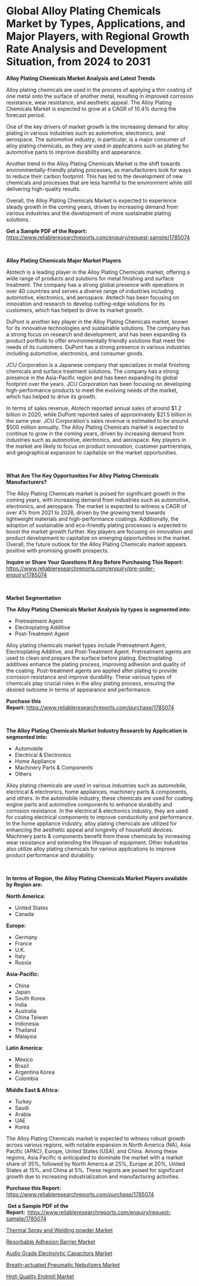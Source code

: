 <p><h1>Global Alloy Plating Chemicals Market by Types, Applications, and Major Players, with Regional Growth Rate Analysis and Development Situation, from 2024 to 2031</h1></p><p><strong>Alloy Plating Chemicals Market Analysis and Latest Trends</strong></p>
<p><p>Alloy plating chemicals are used in the process of applying a thin coating of one metal onto the surface of another metal, resulting in improved corrosion resistance, wear resistance, and aesthetic appeal. The Alloy Plating Chemicals Market is expected to grow at a CAGR of 10.4% during the forecast period.</p><p>One of the key drivers of market growth is the increasing demand for alloy plating in various industries such as automotive, electronics, and aerospace. The automotive industry, in particular, is a major consumer of alloy plating chemicals, as they are used in applications such as plating for automotive parts to improve durability and appearance.</p><p>Another trend in the Alloy Plating Chemicals Market is the shift towards environmentally-friendly plating processes, as manufacturers look for ways to reduce their carbon footprint. This has led to the development of new chemicals and processes that are less harmful to the environment while still delivering high-quality results.</p><p>Overall, the Alloy Plating Chemicals Market is expected to experience steady growth in the coming years, driven by increasing demand from various industries and the development of more sustainable plating solutions.</p></p>
<p><strong>Get a Sample PDF of the Report:&nbsp;</strong> <a href="https://www.reliableresearchreports.com/enquiry/request-sample/1785074">https://www.reliableresearchreports.com/enquiry/request-sample/1785074</a></p>
<p>&nbsp;</p>
<p><strong>Alloy Plating Chemicals Major Market Players</strong></p>
<p><p>Atotech is a leading player in the Alloy Plating Chemicals market, offering a wide range of products and solutions for metal finishing and surface treatment. The company has a strong global presence with operations in over 40 countries and serves a diverse range of industries including automotive, electronics, and aerospace. Atotech has been focusing on innovation and research to develop cutting-edge solutions for its customers, which has helped to drive its market growth.</p><p>DuPont is another key player in the Alloy Plating Chemicals market, known for its innovative technologies and sustainable solutions. The company has a strong focus on research and development, and has been expanding its product portfolio to offer environmentally friendly solutions that meet the needs of its customers. DuPont has a strong presence in various industries including automotive, electronics, and consumer goods.</p><p>JCU Corporation is a Japanese company that specializes in metal finishing chemicals and surface treatment solutions. The company has a strong presence in the Asia-Pacific region and has been expanding its global footprint over the years. JCU Corporation has been focusing on developing high-performance products to meet the evolving needs of the market, which has helped to drive its growth.</p><p>In terms of sales revenue, Atotech reported annual sales of around $1.2 billion in 2020, while DuPont reported sales of approximately $21.5 billion in the same year. JCU Corporation's sales revenue is estimated to be around $500 million annually. The Alloy Plating Chemicals market is expected to continue to grow in the coming years, driven by increasing demand from industries such as automotive, electronics, and aerospace. Key players in the market are likely to focus on product innovation, customer partnerships, and geographical expansion to capitalize on the market opportunities.</p></p>
<p>&nbsp;</p>
<p><strong>What Are The Key Opportunities For Alloy Plating Chemicals Manufacturers?</strong></p>
<p><p>The Alloy Plating Chemicals market is poised for significant growth in the coming years, with increasing demand from industries such as automotive, electronics, and aerospace. The market is expected to witness a CAGR of over 4% from 2021 to 2026, driven by the growing trend towards lightweight materials and high-performance coatings. Additionally, the adoption of sustainable and eco-friendly plating processes is expected to boost the market growth further. Key players are focusing on innovation and product development to capitalize on emerging opportunities in the market. Overall, the future outlook for the Alloy Plating Chemicals market appears positive with promising growth prospects.</p></p>
<p><strong>Inquire or Share Your Questions If Any Before Purchasing This Report:</strong> <a href="https://www.reliableresearchreports.com/enquiry/pre-order-enquiry/1785074">https://www.reliableresearchreports.com/enquiry/pre-order-enquiry/1785074</a></p>
<p>&nbsp;</p>
<p><strong>Market Segmentation</strong></p>
<p><strong>The Alloy Plating Chemicals Market Analysis by types is segmented into:</strong></p>
<p><ul><li>Pretreatment Agent</li><li>Electroplating Additive</li><li>Post-Treatment Agent</li></ul></p>
<p><p>Alloy plating chemicals market types include Pretreatment Agent, Electroplating Additive, and Post-Treatment Agent. Pretreatment agents are used to clean and prepare the surface before plating. Electroplating additives enhance the plating process, improving adhesion and quality of the coating. Post-treatment agents are applied after plating to provide corrosion resistance and improve durability. These various types of chemicals play crucial roles in the alloy plating process, ensuring the desired outcome in terms of appearance and performance.</p></p>
<p><strong>Purchase this Report:&nbsp;</strong><a href="https://www.reliableresearchreports.com/purchase/1785074">https://www.reliableresearchreports.com/purchase/1785074</a></p>
<p>&nbsp;</p>
<p><strong>The Alloy Plating Chemicals Market Industry Research by Application is segmented into:</strong></p>
<p><ul><li>Automobile</li><li>Electrical & Electronics</li><li>Home Appliance</li><li>Machinery Parts & Components</li><li>Others</li></ul></p>
<p><p>Alloy plating chemicals are used in various industries such as automobile, electrical & electronics, home appliances, machinery parts & components, and others. In the automobile industry, these chemicals are used for coating engine parts and automotive components to enhance durability and corrosion resistance. In the electrical & electronics industry, they are used for coating electrical components to improve conductivity and performance. In the home appliance industry, alloy plating chemicals are utilized for enhancing the aesthetic appeal and longevity of household devices. Machinery parts & components benefit from these chemicals by increasing wear resistance and extending the lifespan of equipment. Other industries also utilize alloy plating chemicals for various applications to improve product performance and durability.</p></p>
<p>&nbsp;</p>
<p><strong>In terms of Region, the Alloy Plating Chemicals Market Players available by Region are:</strong></p>
<p>
    <p> <strong> North America: </strong>
        <ul>
            <li>United States</li>
            <li>Canada</li>
        </ul>
        </p> 
    <p> <strong> Europe: </strong>
        <ul>
            <li>Germany</li>
            <li>France</li>
            <li>U.K.</li>
            <li>Italy</li>
            <li>Russia</li>
        </ul>
        </p> 
    <p> <strong> Asia-Pacific: </strong>
        <ul>
            <li>China</li>
            <li>Japan</li>
            <li>South Korea</li>
            <li>India</li>
            <li>Australia</li>
            <li>China Taiwan</li>
            <li>Indonesia</li>
            <li>Thailand</li>
            <li>Malaysia</li>
        </ul>
        </p> 
    <p> <strong> Latin America: </strong>
        <ul>
            <li>Mexico</li>
            <li>Brazil</li>
            <li>Argentina Korea</li>
            <li>Colombia</li>
        </ul>
        </p> 
    <p> <strong> Middle East & Africa: </strong>
        <ul>
            <li>Turkey</li>
            <li>Saudi</li>
            <li>Arabia</li>
            <li>UAE</li>
            <li>Korea</li>
        </ul>
    </p>
    </p>
<p><p>The Alloy Plating Chemicals market is expected to witness robust growth across various regions, with notable expansion in North America (NA), Asia Pacific (APAC), Europe, United States (USA), and China. Among these regions, Asia Pacific is anticipated to dominate the market with a market share of 35%, followed by North America at 25%, Europe at 20%, United States at 15%, and China at 5%. These regions are poised for significant growth due to increasing industrialization and manufacturing activities.</p></p>
<p><strong>Purchase this Report: </strong><a href="https://www.reliableresearchreports.com/purchase/1785074">https://www.reliableresearchreports.com/purchase/1785074</a></p>
<p>&nbsp;<strong>Get a Sample PDF of the Report:&nbsp;&nbsp;</strong><a href="https://www.reliableresearchreports.com/enquiry/request-sample/1785074">https://www.reliableresearchreports.com/enquiry/request-sample/1785074</a></p>
<p><strong></strong></p>
<p><p><a href="https://github.com/indrystar/Market-Research-Report-List-2/blob/main/thermal-spray-and-welding-powder-market.md">Thermal Spray and Welding powder Market</a></p><p><a href="https://github.com/mancsybtousav/Market-Research-Report-List-1/blob/main/resorbable-adhesion-barrier-market.md">Resorbable Adhesion Barrier Market</a></p><p><a href="https://github.com/indrystar/Market-Research-Report-List-2/blob/main/audio-grade-electrolytic-capacitors-market.md">Audio Grade Electrolytic Capacitors Market</a></p><p><a href="https://github.com/AKSHATREPORTPRIME/Market-Research-Report-List-3/blob/main/breath-actuated-pneumatic-nebulizers-market.md">Breath-actuated Pneumatic Nebulizers Market</a></p><p><a href="https://github.com/josesg55/Market-Research-Report-List-1/blob/main/high-quality-endmill-market.md">High Quality Endmill Market</a></p></p>